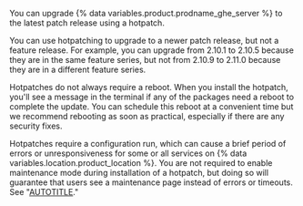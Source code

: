 You can upgrade {% data variables.product.prodname_ghe_server %} to the latest patch release using a hotpatch.

You can use hotpatching to upgrade to a newer patch release, but not a feature release. For example, you can upgrade from 2.10.1 to 2.10.5 because they are in the same feature series, but not from 2.10.9 to 2.11.0 because they are in a different feature series.

Hotpatches do not always require a reboot. When you install the hotpatch, you'll see a message in the terminal if any of the packages need a reboot to complete the update. You can schedule this reboot at a convenient time but we recommend rebooting as soon as practical, especially if there are any security fixes.

Hotpatches require a configuration run, which can cause a brief period of errors or unresponsiveness for some or all services on {% data variables.location.product_location %}. You are not required to enable maintenance mode during installation of a hotpatch, but doing so will guarantee that users see a maintenance page instead of errors or timeouts. See "[AUTOTITLE](/admin/configuration/configuring-your-enterprise/enabling-and-scheduling-maintenance-mode)."
